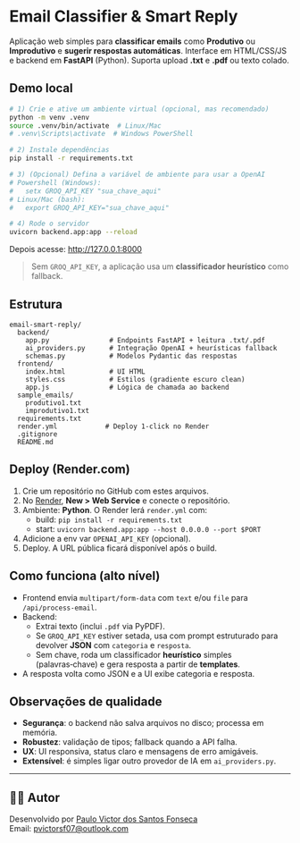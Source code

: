 # Email Classifier & Smart Reply

Aplicação web simples para **classificar emails** como **Produtivo** ou **Improdutivo** e **sugerir respostas automáticas**.
Interface em HTML/CSS/JS e backend em **FastAPI** (Python).
Suporta upload **.txt** e **.pdf** ou texto colado.

## Demo local

```bash
# 1) Crie e ative um ambiente virtual (opcional, mas recomendado)
python -m venv .venv
source .venv/bin/activate  # Linux/Mac
# .venv\Scripts\activate  # Windows PowerShell

# 2) Instale dependências
pip install -r requirements.txt

# 3) (Opcional) Defina a variável de ambiente para usar a OpenAI
# Powershell (Windows):
#   setx GROQ_API_KEY "sua_chave_aqui"
# Linux/Mac (bash):
#   export GROQ_API_KEY="sua_chave_aqui"

# 4) Rode o servidor
uvicorn backend.app:app --reload
```

Depois acesse: http://127.0.0.1:8000

> Sem `GROQ_API_KEY`, a aplicação usa um **classificador heurístico** como fallback.

## Estrutura

```
email-smart-reply/
  backend/
    app.py               # Endpoints FastAPI + leitura .txt/.pdf
    ai_providers.py      # Integração OpenAI + heurísticas fallback
    schemas.py           # Modelos Pydantic das respostas
  frontend/
    index.html           # UI HTML
    styles.css           # Estilos (gradiente escuro clean)
    app.js               # Lógica de chamada ao backend
  sample_emails/
    produtivo1.txt
    improdutivo1.txt
  requirements.txt
  render.yml            # Deploy 1‑click no Render
  .gitignore
  README.md
```

## Deploy (Render.com)

1. Crie um repositório no GitHub com estes arquivos.
2. No [Render](https://render.com), **New > Web Service** e conecte o repositório.
3. Ambiente: **Python**. O Render lerá `render.yml` com:
   - build: `pip install -r requirements.txt`
   - start: `uvicorn backend.app:app --host 0.0.0.0 --port $PORT`
4. Adicione a env var `OPENAI_API_KEY` (opcional).
5. Deploy. A URL pública ficará disponível após o build.

## Como funciona (alto nível)

- Frontend envia `multipart/form-data` com `text` e/ou `file` para `/api/process-email`.
- Backend:
  - Extrai texto (inclui `.pdf` via PyPDF).
  - Se `GROQ_API_KEY` estiver setada, usa com prompt estruturado para devolver **JSON** com `categoria` e `resposta`.
  - Sem chave, roda um classificador **heurístico** simples (palavras‑chave) e gera resposta a partir de **templates**.
- A resposta volta como JSON e a UI exibe categoria e resposta.

## Observações de qualidade

- **Segurança**: o backend não salva arquivos no disco; processa em memória.
- **Robustez**: validação de tipos; fallback quando a API falha.
- **UX**: UI responsiva, status claro e mensagens de erro amigáveis.
- **Extensível**: é simples ligar outro provedor de IA em `ai_providers.py`.

---

## 👨‍💻 Autor

Desenvolvido por [Paulo Victor dos Santos Fonseca](https://github.com/victor0psf)  
Email: pvictorsf07@outlook.com
